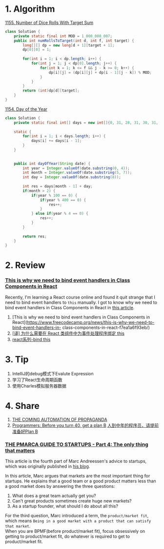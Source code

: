 # 1. Algorithm
[1155. Number of Dice Rolls With Target Sum](https://leetcode.com/problems/number-of-dice-rolls-with-target-sum/description/)
```java
class Solution {
    private static final int MOD = 1_000_000_007;
    public int numRollsToTarget(int d, int f, int target) {
        long[][] dp = new long[d + 1][target + 1];
        dp[0][0] = 1;
        
        for(int i = 1; i < dp.length; i++) {
            for(int j = 1; j < dp[0].length; j++) {
                for(int k = 1; k <= f && j - k >= 0; k++) {
                    dp[i][j] = (dp[i][j] + dp[i - 1][j - k]) % MOD;
                }
            }
        }
        return (int)dp[d][target];
    }
}
```

[1154. Day of the Year](https://leetcode.com/problems/day-of-the-year/description/)
```java
class Solution {
    private static final int[] days = new int[]{0, 31, 28, 31, 30, 31, 30, 31, 31, 30, 31, 30, 31};
    
    static {
        for(int i = 1; i < days.length; i++) {
            days[i] += days[i - 1];
        }
    }
    
    
    public int dayOfYear(String date) {
        int year = Integer.valueOf(date.substring(0, 4));
        int month = Integer.valueOf(date.substring(5, 7));
        int day = Integer.valueOf(date.substring(8));
        
        int res = days[month - 1] + day;
        if(month > 2) {
            if(year % 100 == 0) {
                if(year % 400 == 0) {
                    res++;
                }
            } else if(year % 4 == 0) {
                res++;
            }
        }
        
        return res;
    }
}
```

# 2. Review
### [This is why we need to bind event handlers in Class Components in React](https://www.freecodecamp.org/news/this-is-why-we-need-to-bind-event-handlers-in-class-components-in-react-f7ea1a6f93eb/)
Recently, I'm learning a React course online and found it quit strange that I need to bind event handlers to `this` manually. I got to know why we need to bind event handlers in Class Components in React in [this article](https://www.freecodecamp.org/news/this-is-why-we-need-to-bind-event-handlers-in-class-components-in-react-f7ea1a6f93eb/).  
  1. [This is why we need to bind event handlers in Class Components in React](https://www.freecodecamp.org/news/this-is-why-we-need-to-bind-event-handlers-in-   class-components-in-react-f7ea1a6f93eb/)
  2. [[译] 为什么需要在 React 类组件中为事件处理程序绑定 this](https://juejin.im/post/5afa6e2f6fb9a07aa2137f51)
  3. [react系列-bind this](blog.csdn.net/u010977147/article/details/53420407)
  
# 3. Tip
  1. IntelliJ的debug模式下Evalute Expression     
  2. 学习了React生命周期函数
  3. 使用Charles模拟服务器数据
  
# 4. Share
1. [THE COMING AUTOMATION OF PROPAGANDA](https://warontherocks.com/2019/08/the-coming-automation-of-propaganda/)
2. [Programmers: Before you turn 40, get a plan B](https://news.ycombinator.com/item?id=20592384)
   [人到中年的程序员，请提前准备好Plan B](https://mp.weixin.qq.com/s/w6e5qJ2_knPdUWspEkyTyQ)



### [THE PMARCA GUIDE TO STARTUPS - Part 4: The only thing that matters](https://pmarchive.com/guide_to_startups_part4.html)
This article is the fourth part of Marc Andreessen's advice to startups, which was originally published in [his blog](blog.pmarca.com).

In this article, Marc argues that markets are the most important thing for startups. He explains that a good team or a good product matters less than a good market does by answering the three questions:
  1. What does a great team actually get you?
  2. Can't great products sometimes create huge new markets?
  3. As a startup founder, what should I do about all this?
  
For the third question, Marc introduced a term, the `product/market fit`, which means `Being in a good market with a product that can satisfy that market`. </br>
When you are BPMF(before product/market fit), focus obsessively on getting to product/market fit, do whatever is required to get to product/market fit.

